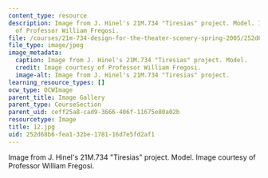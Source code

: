 ```yaml
---
content_type: resource
description: Image from J. Hinel's 21M.734 "Tiresias" project. Model. Image courtesy
  of Professor William Fregosi.
file: /courses/21m-734-design-for-the-theater-scenery-spring-2005/252d68b6fea132be178116d7e5fd2af1_12.jpg
file_type: image/jpeg
image_metadata:
  caption: Image from J. Hinel's 21M.734 "Tiresias" project. Model.
  credit: Image courtesy of Professor William Fregosi.
  image-alt: Image from J. Hinel's 21M.734 "Tiresias" project.
learning_resource_types: []
ocw_type: OCWImage
parent_title: Image Gallery
parent_type: CourseSection
parent_uid: ceff25a8-cad9-3666-406f-11675e80a02b
resourcetype: Image
title: 12.jpg
uid: 252d68b6-fea1-32be-1781-16d7e5fd2af1
---
```

Image from J. Hinel's 21M.734 "Tiresias" project. Model. Image courtesy of Professor William Fregosi.

